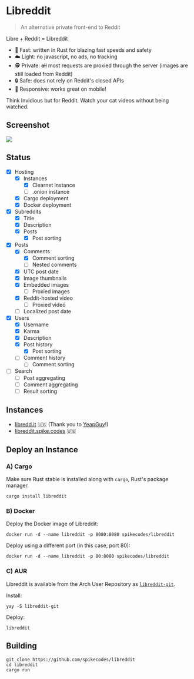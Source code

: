 # Libreddit

> An alternative private front-end to Reddit 

Libre + Reddit = Libreddit

- 🚀 Fast: written in Rust for blazing fast speeds and safety
- ☁️ Light: no javascript, no ads, no tracking
- 🕵 Private: ~~all~~ most requests are proxied through the server (images are still loaded from Reddit)
- 🔒 Safe: does not rely on Reddit's closed APIs 
- 📱 Responsive: works great on mobile!

Think Invidious but for Reddit. Watch your cat videos without being watched.

## Screenshot

![](https://i.ibb.co/SfFHDhh/image.png)

## Status

- [x] Hosting
  - [x] Instances
    - [x] Clearnet instance
    - [ ] .onion instance
  - [x] Cargo deployment
  - [x] Docker deployment
- [x] Subreddits
  - [x] Title
  - [x] Description
  - [x] Posts
    - [x] Post sorting
- [x] Posts
  - [x] Comments
    - [x] Comment sorting
    - [ ] Nested comments
  - [x] UTC post date
  - [x] Image thumbnails
  - [x] Embedded images
    - [ ] Proxied images 
  - [x] Reddit-hosted video
    - [ ] Proxied video
  - [ ] Localized post date
- [x] Users
  - [x] Username
  - [x] Karma
  - [x] Description
  - [x] Post history
    - [x] Post sorting
  - [ ] Comment history
    - [ ] Comment sorting

- [ ] Search
  - [ ] Post aggregating
  - [ ] Comment aggregating
  - [ ] Result sorting

## Instances

- [libredd.it](https://libredd.it) 🇺🇸 (Thank you to [YeapGuy](https://github.com/YeapGuy)!)
- [libreddit.spike.codes](https://libreddit.spike.codes) 🇺🇸

## Deploy an Instance

### A) Cargo

Make sure Rust stable is installed along with `cargo`, Rust's package manager.

```
cargo install libreddit
```

### B) Docker

Deploy the Docker image of Libreddit:
```
docker run -d --name libreddit -p 8080:8080 spikecodes/libreddit
```

Deploy using a different port (in this case, port 80):
```
docker run -d --name libreddit -p 80:8080 spikecodes/libreddit
```

### C) AUR

Libreddit is available from the Arch User Repository as [`libreddit-git`](https://aur.archlinux.org/packages/libreddit-git).

Install:
```
yay -S libreddit-git
```

Deploy:
```
libreddit
```

## Building

```
git clone https://github.com/spikecodes/libreddit
cd libreddit
cargo run
```